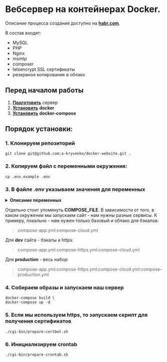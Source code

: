 # Вебсервер на контейнерах Docker.

Описание процесса создания доступно на **[habr.com](https://habr.com/ru/post/670938/)**.

В состав входят:
- MySQL
- PHP
- Nginx
- msmtp
- composer
- letsencrypt SSL сертификаты
- резервное копирование в облако

## Перед началом работы

1. **[Подготовить](https://www.digitalocean.com/community/tutorials/initial-server-setup-with-ubuntu-22-04)** сервер
2. **[Установить](https://www.digitalocean.com/community/tutorials/how-to-install-and-use-docker-on-ubuntu-22-04)** **docker**
3. **[Установить](https://www.digitalocean.com/community/tutorials/how-to-install-and-use-docker-compose-on-ubuntu-22-04)** **docker-compose**

## Порядок установки:

### 1. Клонируем репозиторий

~~~
git clone git@github.com:a-kryvenko/docker-website.git .
~~~

### 2. Копируем файл с переменными окружения:

~~~
cp .env.example .env
~~~

### 3. В файле .env указываем значения для переменных

<details>
    <summary><b>Описание переменных</b></summary>
    <ul>
        <li><b>COMPOSE_FILE</b> - какие файлы docker-compose подключаем. Отличаются для dev и production окружений;</li>
        <li><b>SYSTEM_GROUP_ID</b> - ID группы пользователя хоста, от имени которого работаем с сервером. Обычно 1000;</li>
        <li><b>SYSTEM_USER_ID</b> - ID группы пользователя хоста, от имени которого работаем с сервером. Обычно 1000;</li>
        <li><b>APP_NAME</b> - <b>url</b>, по которому доступен сайт. Например, <b>example.com</b> или <b>example.local</b> для локальной разработки;</li>
        <li><b>ADMINISTRATOR_EMAIL</b> - email, на который отправляем информацию о сертификатах;</li>
        <li><b>DB_HOST</b> - хост базы данных. По умолчанию <b>db</b>, но в случае, когда база данных на другом сервере - указываем адрес сервера;</li>
        <li><b>DB_DATABASE</b> - название базы данных;</li>
        <li><b>DB_USER</b> - имя пользователя, который работает с базой данных;</li>
        <li><b>DB_USER_PASSWORD</b> - пароль пользователя базы данных;</li>
        <li><b>DB_ROOT_PASSWORD</b> - пароль <b>root</b> пользователя базы данных;</li>
        <li><b>AWS_S3_URL</b> - <b>url</b> облачного хранилища бэкапов;</li>
        <li><b>AWS_S3_BUCKET</b> - название бакета в хранилище бэкапов;</li>
        <li><b>AWS_S3_ACCESS_KEY_ID</b> - ключ к хранилищу;</li>
        <li><b>AWS_S3_SECRET_ACCESS_KEY</b> - пароль к хранилищу;</li>
        <li><b>AWS_S3_LOCAL_MOUNT_POINT</b> - путь к локальной папке, в которую монтируем облачное хранилище;</li>
        <li><b>MAIL_SMTP_HOST</b> - smpt хост для отправки почты, например <b>smtp.gmail.com</b>;</li>
        <li><b>MAIL_SMTP_PORT</b> - smpt порт. По умолчанию 25;</li>
        <li><b>MAIL_SMTP_USER</b> - имя пользователя smpt;</li>
        <li><b>MAIL_SMTP_PASSWORD</b> - пароль smtp.</li>
    </ul>
</details>

Отдельно стоит упомянуть **COMPOSE_FILE**. В зависимости от того, в каком окружении 
мы запускаем сайт - нам нужны разные сервисы. К примеру, локально - нам 
нужен только базовый и облако для бэкапов:

> compose-app.yml:compose-cloud.yml

Для **dev** сайта - бэкапы и https:

> compose-app.yml:compose-https.yml:compose-cloud.yml

Для **production** - весь набор:
> compose-app.yml:compose-https.yml:compose-cloud.yml:compose-production.yml

### 4. Собираем образы и запускаем наш сервер

~~~
docker-compose build \  
docker-compose up -d
~~~

### 5. Если мы используем https, то запускаем скрипт для получения сертификатов

~~~
./cgi-bin/prepare-certbot.sh
~~~

### 6. Инициализируем crontab

~~~ 
./cgi-bin/prepare-crontab.sh
~~~
